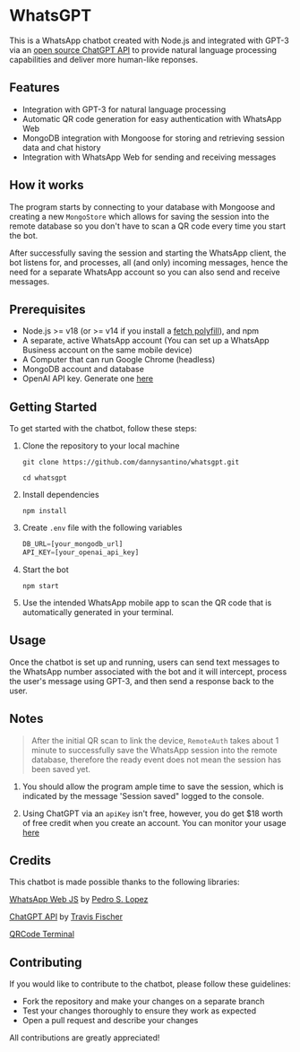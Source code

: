 # WhatsGPT

This is a WhatsApp chatbot created with Node.js and integrated with GPT-3 via an [open source ChatGPT API](https://github.com/transitive-bullshit/chatgpt-api.git) to provide natural language processing capabilities and deliver more human-like reponses.

## Features

- Integration with GPT-3 for natural language processing
- Automatic QR code generation for easy authentication with WhatsApp Web
- MongoDB integration with Mongoose for storing and retrieving session data and chat history
- Integration with WhatsApp Web for sending and receiving messages

## How it works

The program starts by connecting to your database with Mongoose and creating a new `MongoStore` which allows for saving the session into the remote database so you don't have to scan a QR code every time you start the bot.

After successfully saving the session and starting the WhatsApp client, the bot listens for, and processes, all (and only) incoming messages, hence the need for a separate WhatsApp account so you can also send and receive messages.

## Prerequisites

- Node.js >= v18 (or >= v14 if you install a [fetch polyfill](https://github.com/developit/unfetch#usage-as-a-polyfill)), and npm
- A separate, active WhatsApp account (You can set up a WhatsApp Business account on the same mobile device)
- A Computer that can run Google Chrome (headless)
- MongoDB account and database
- OpenAI API key. Generate one [here](https://platform.openai.com/account/api-keys)

## Getting Started

To get started with the chatbot, follow these steps:

1. Clone the repository to your local machine

    `git clone https://github.com/dannysantino/whatsgpt.git`

    `cd whatsgpt`

2. Install dependencies

    `npm install`

3. Create `.env` file with the following variables

    ```js
    DB_URL=[your_mongodb_url]
    API_KEY=[your_openai_api_key]
    ```

4. Start the bot

    `npm start`

5. Use the intended WhatsApp mobile app to scan the QR code that is automatically generated in your terminal.

## Usage

Once the chatbot is set up and running, users can send text messages to the WhatsApp number associated with the bot and it will intercept, process the user's message using GPT-3, and then send a response back to the user.

## Notes

> After the initial QR scan to link the device, `RemoteAuth` takes about 1 minute to successfully save the WhatsApp session into the remote database, therefore the ready event does not mean the session has been saved yet.

1. You should allow the program ample time to save the session, which is indicated by the message 'Session saved" logged to the console.

2. Using ChatGPT via an `apiKey` isn't free, however, you do get $18 worth of free credit when you create an account. You can monitor your usage [here](https://platform.openai.com/account/usage)

## Credits

This chatbot is made possible thanks to the following libraries:

[WhatsApp Web JS](https://github.com/pedroslopez/whatsapp-web.js.git) by [Pedro S. Lopez](https://github.com/pedroslopez)

[ChatGPT API](https://github.com/transitive-bullshit/chatgpt-api.git) by [Travis Fischer](https://github.com/transitive-bullshit)

[QRCode Terminal](https://www.npmjs.com/package/qrcode-terminal)

## Contributing

If you would like to contribute to the chatbot, please follow these guidelines:

- Fork the repository and make your changes on a separate branch
- Test your changes thoroughly to ensure they work as expected
- Open a pull request and describe your changes

All contributions are greatly appreciated!
